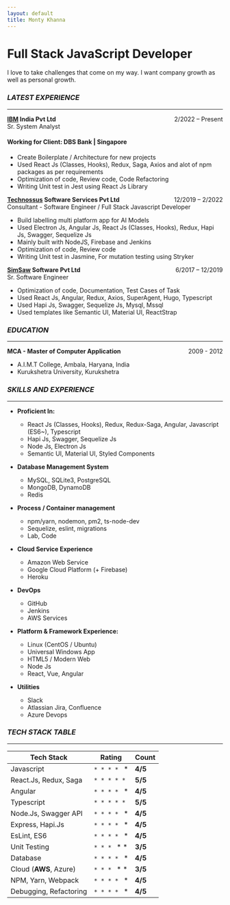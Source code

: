 ```yaml
---
layout: default
title: Monty Khanna
---
```


# Full Stack JavaScript Developer

I love to take challenges that come on my way. I want company growth as well as personal growth.

### _LATEST EXPERIENCE_
---

<span style="float: right">2/2022 – Present</span>
**[IBM](https://www.ibm.com/in-en) India Pvt Ltd**  
Sr. System Analyst
#### Working for Client: DBS Bank | Singapore

- Create Boilerplate / Architecture for new projects 
- Used React Js (Classes, Hooks), Redux, Saga, Axios
and alot of npm packages as per requirements 
- Optimization of code, Review code, Code Refactoring
- Writing Unit test in Jest using React Js Library

<span style="float: right">12/2019 – 2/2022</span>
**[Technossus](https://www.technossus.com/) Software Services Pvt Ltd**  
Consultant - Software Engineer / Full Stack Javascript Developer

- Build labelling multi platform app for AI Models
- Used Electron Js, Angular Js, React Js (Classes, Hooks), Redux, Hapi Js, Swagger, Sequelize Js
- Mainly built with NodeJS, Firebase and Jenkins
- Optimization of code, Review code
- Writing Unit test in Jasmine, For mutation testing using Stryker

<span style="float: right">6/2017 – 12/2019</span>
**[SimSaw](https://www.simsaw.com/) Software Pvt Ltd**  
Sr. Software Engineer

- Optimization of code, Documentation, Test Cases of Task
- Used React Js, Angular, Redux, Axios, SuperAgent, Hugo, Typescript
- Used Hapi Js, Swagger, Sequelize Js, Mysql, Mssql
- Used templates like Semantic UI, Material UI, ReactStrap

### _EDUCATION_
---

**MCA - Master of Computer Application** <span style="float: right">2009 - 2012</span>
- A.I.M.T College, Ambala, Haryana, India
- Kurukshetra University, Kurukshetra

### _SKILLS AND EXPERIENCE_
---

- **Proficient In:**
  * React Js (Classes, Hooks), Redux, Redux-Saga, Angular, Javascript (ES6~), Typescript
  * Hapi Js, Swagger, Sequelize Js
  * Node Js, Electron Js 
  * Semantic UI, Material UI, Styled Components

- **Database Management System**
  * MySQL, SQLite3, PostgreSQL
  * MongoDB, DynamoDB
  * Redis 

- **Process / Container management**
  * npm/yarn, nodemon, pm2, ts-node-dev
  * Sequelize, eslint, migrations
  * Lab, Code
  
- **Cloud Service Experience**
  * Amazon Web Service
  * Google Cloud Platform (+ Firebase)
  * Heroku

- **DevOps**
  * GitHub
  * Jenkins
  * AWS Services
  
- **Platform &amp; Framework Experience:**
  * Linux (CentOS / Ubuntu)
  * Universal Windows App
  * HTML5 / Modern Web 
  * Node Js
  * React, Vue, Angular
  
- **Utilities**

  * Slack
  * Atlassian Jira, Confluence
  * Azure Devops

### _TECH STACK TABLE_
---

| Tech Stack | Rating | Count |
| ------ | ------ | ------ |
| Javascript | `* * * * ` * | **4/5** |
| React.Js, Redux, Saga | `* * * * *` | **5/5** |
| Angular | `* * * * ` * | **4/5** |
| Typescript | `* * * * *` | **5/5** |
| Node.Js, Swagger API | `* * * * ` * | **4/5** |
| Express, Hapi.Js | `* * * * ` * | **4/5** |
| EsLint, ES6 | `* * * * ` * | **4/5** |
| Unit Testing | `* * * ` * * | **3/5** |
| Database | `* * * * ` * | **4/5** |
| Cloud (**AWS**, Azure) | `* * * ` * * | **3/5** |
| NPM, Yarn, Webpack | `* * * * ` * | **4/5** |
| Debugging, Refactoring | `* * * * ` * | **4/5** |